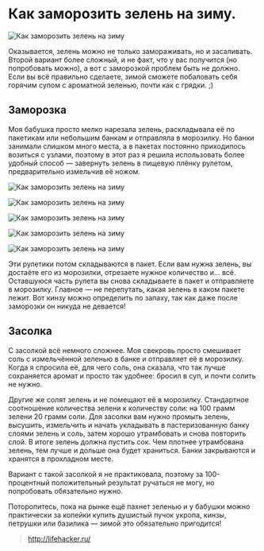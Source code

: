 # Как заморозить зелень на зиму.
![Как заморозить зелень на зиму][id1]

Оказывается, зелень можно не только замораживать, но и засаливать. Второй вариант более сложный, и не факт, что у вас получится (но попробовать можно), а вот с заморозкой проблем быть не должно. Если вы всё правильно сделаете, зимой сможете побаловать себя горячим супом с ароматной зеленью, почти как с грядки. ;)

## Заморозка

Моя бабушка просто мелко нарезала зелень, раскладывала её по пакетикам или небольшим банкам и отправляла в морозилку. Но банки занимали слишком много места, а в пакетах постоянно приходилось возиться с узлами, поэтому в этот раз я решила использовать более удобный способ — завернуть зелень в пищевую плёнку рулетом, предварительно измельчив её ножом.

![Как заморозить зелень на зиму][id2]

![Как заморозить зелень на зиму][id3]

![Как заморозить зелень на зиму][id4]

![Как заморозить зелень на зиму][id5]

![Как заморозить зелень на зиму][id6]

Эти рулетики потом складываются в пакет. Если вам нужна зелень, вы достаёте его из морозилки, отрезаете нужное количество и… всё. Оставшуюся часть рулета вы снова складываете в пакет и отправляете в морозилку. Главное — не перепутать, какая зелень в каком пакете лежит. Вот кинзу можно определить по запаху, так как даже после заморозки он никуда не девается!

## Засолка

С засолкой всё немного сложнее. Моя свекровь просто смешивает соль с измельчённой зеленью в банке и отправляет её в морозилку. Когда я спросила её, для чего соль, она сказала, что так лучше сохраняется аромат и просто так удобнее: бросил в суп, и почти солить не нужно.

Другие же солят зелень и не помещают её в морозилку. Стандартное соотношение количества зелени к количеству соли: на 100 грамм зелени 20 грамм соли. Для засолки вам нужно промыть зелень, высушить, измельчить и начать укладывать в пастеризованную банку слоями зелень и соль, затем хорошо утрамбовать и снова повторить слой. В итоге зелень должна пустить сок. Чем плотнее утрамбована зелень, тем лучше и дольше она будет храниться. Банки закрываются и хранятся в прохладном месте.

Вариант с такой засолкой я не практиковала, поэтому за 100-процентный положительный результат ручаться не могу, но попробовать обязательно нужно.

Поторопитесь, пока на рынке ещё пахнет зеленью и у бабушки можно практически за копейки купить душистый пучок укропа, кинзы, петрушки или базилика — зимой это обязательно пригодится!

> http://lifehacker.ru/

[id1]: /images/Kulinar/Sovet/zamorozka_zeleni_001.jpg 'Как заморозить зелень на зиму'
[id2]: /images/Kulinar/Sovet/zamorozka_zeleni_002.jpg 'Как заморозить зелень на зиму'
[id3]: /images/Kulinar/Sovet/zamorozka_zeleni_003.jpg 'Как заморозить зелень на зиму'
[id4]: /images/Kulinar/Sovet/zamorozka_zeleni_004.jpg 'Как заморозить зелень на зиму'
[id5]: /images/Kulinar/Sovet/zamorozka_zeleni_005.jpg 'Как заморозить зелень на зиму'
[id6]: /images/Kulinar/Sovet/zamorozka_zeleni_006.jpg 'Как заморозить зелень на зиму'
